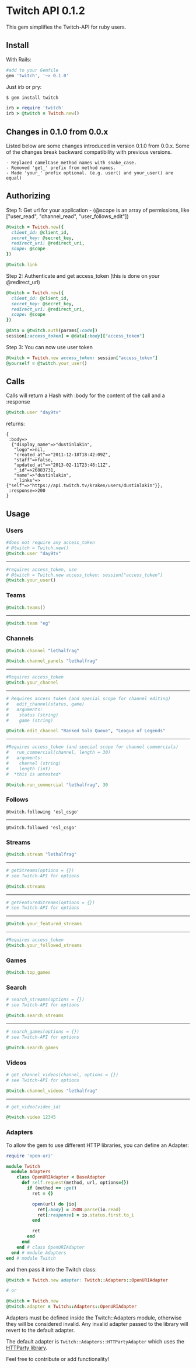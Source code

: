 # Twitch API 0.1.2

This gem simplifies the Twitch-API for ruby users.


## Install

With Rails:

```ruby
#add to your Gemfile
gem 'twitch', '~> 0.1.0'
```

Just irb or pry:

```ruby
$ gem install twitch

irb > require 'twitch'
irb > @twitch = Twitch.new()
```

## Changes in 0.1.0 from 0.0.x

Listed below are some changes introduced in version 0.1.0 from 0.0.x. Some of the changes break backward compatibility with previous versions.

```
- Replaced camelCase method names with snake_case.
- Removed 'get_' prefix from method names.
- Made 'your_' prefix optional. (e.g. user() and your_user() are equal)
```

## Authorizing

Step 1: Get url for your application - (@scope is an array of permissions, like ["user\_read", "channel\_read", "user\_follows_edit"])

```ruby
@twitch = Twitch.new({
  client_id: @client_id,
  secret_key: @secret_key,
  redirect_uri: @redirect_uri,
  scope: @scope
})

@twitch.link
```

Step 2: Authenticate and get access_token (this is done on your @redirect\_url)

```ruby
@twitch = Twitch.new({
  client_id: @client_id,
  secret_key: @secret_key,
  redirect_uri: @redirect_uri,
  scope: @scope
})

@data = @twitch.auth(params[:code])
session[:access_token] = @data[:body]["access_token"]
```

Step 3: You can now use user token

```ruby
@twitch = Twitch.new access_token: session["access_token"]
@yourself = @twitch.your_user()
```

## Calls

Calls will return a Hash with :body for the content of the call and a :response

```ruby
@twitch.user "day9tv"
```

returns:

    {
     :body=>
      {"display_name"=>"dustinlakin",
       "logo"=>nil,
       "created_at"=>"2011-12-18T18:42:09Z",
       "staff"=>false,
       "updated_at"=>"2013-02-11T23:48:11Z",
       "_id"=>26883731,
       "name"=>"dustinlakin",
       "_links"=>{"self"=>"https://api.twitch.tv/kraken/users/dustinlakin"}},
     :response=>200
    }

## Usage

### Users

```ruby
#does not require any access_token 
# @twitch = Twitch.new()
@twitch.user "day9tv"
```

----

```ruby
#requires access_token, use 
# @twitch = Twitch.new access_token: session["access_token"]
@twitch.your_user()

```

### Teams

```ruby
@twitch.teams()
```

----

```ruby
@twitch.team "eg"
```

### Channels

```ruby
@twitch.channel "lethalfrag"
```

```ruby
@twitch.channel_panels "lethalfrag"
```

----

```ruby
#Requires access_token
@twitch.your_channel
```

----

```ruby
# Requires access_token (and special scope for channel editing)
#   edit_channel(status, game)
#   arguments:
#    status (string)
#    game (string)

@twitch.edit_channel "Ranked Solo Queue", "League of Legends"
```

----

```ruby
#Requires access_token (and special scope for channel commercials)
#   run_commercial(channel, length = 30)
#   arguments:
#    channel (string)
#    length (int)
#  *this is untested*

@twitch.run_commercial "lethalfrag", 30
```

### Follows

```@twitch.following 'esl_csgo'```

----

```@twitch.followed 'esl_csgo'```


### Streams

```ruby
@twitch.stream "lethalfrag"
```

----

```ruby
# getStreams(options = {})
# see Twitch-API for options

@twitch.streams
```

----
```ruby
# getFeaturedStreams(options = {})
# see Twitch-API for options
```
----
```ruby
@twitch.your_featured_streams
```
----
```ruby
#Requires access_token
@twitch.your_followed_streams
```

### Games

```ruby
@twitch.top_games
```

### Search


```ruby
# search_streams(options = {})
# see Twitch-API for options

@twitch.search_streams
```
----

```ruby
# search_games(options = {})
# see Twitch-API for options

@twitch.search_games
```

### Videos


```ruby
# get_channel_videos(channel, options = {})
# see Twitch-API for options

@twitch.channel_videos "lethalfrag"
```

----
```ruby
# get_video(video_id)

@twitch.video 12345
```

### Adapters


To allow the gem to use different HTTP libraries, you can define an Adapter:

```ruby
require 'open-uri' 

module Twitch
  module Adapters
    class OpenURIAdapter < BaseAdapter
      def self.request(method, url, options={})
        if (method == :get)
          ret = {}

          open(url) do |io|
            ret[:body] = JSON.parse(io.read)
            ret[:response] = io.status.first.to_i
          end

          ret
        end
      end
    end # class OpenURIAdapter
  end # module Adapters
end # module Twitch
```

and then pass it into the Twitch class:

```ruby
@twitch = Twitch.new adapter: Twitch::Adapters::OpenURIAdapter

# or

@twitch = Twitch.new
@twitch.adapter = Twitch::Adapters::OpenURIAdapter
```

Adapters must be defined inside the Twitch::Adapters module, otherwise they will be considered invalid.
Any invalid adapter passed to the library will revert to the default adapter.

The default adapter is `Twitch::Adapters::HTTPartyAdapter` which uses the [HTTParty library](https://github.com/jnunemaker/httparty).

Feel free to contribute or add functionality!
